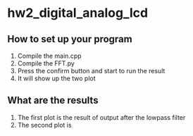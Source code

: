 # hw2_digital_analog_lcd

## How to set up your program
1. Compile the main.cpp
2. Compile the FFT.py
3. Press the confirm button and start to run the result
4. It will show up the two plot

## What are the results
1. The first plot is the result of output after the lowpass filter
2. The second plot is 
